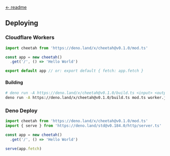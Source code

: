 [← readme](https://github.com/azurystudio/cheetah#readme)

## Deploying

### Cloudflare Workers

```ts
import cheetah from 'https://deno.land/x/cheetah@v0.1.0/mod.ts'

const app = new cheetah()
  .get('/', () => 'Hello World')

export default app // or: export default { fetch: app.fetch }
```

#### Building

```bash
# deno run -A https://deno.land/x/cheetah@v0.1.0/build.ts <input> <output>
deno run -A https://deno.land/x/cheetah@v0.1.0/build.ts mod.ts worker.js
```

### Deno Deploy

```ts
import cheetah from 'https://deno.land/x/cheetah@v0.1.0/mod.ts'
import { serve } from 'https://deno.land/std@v0.184.0/http/server.ts'

const app = new cheetah()
  .get('/', () => 'Hello World')

serve(app.fetch)
```
